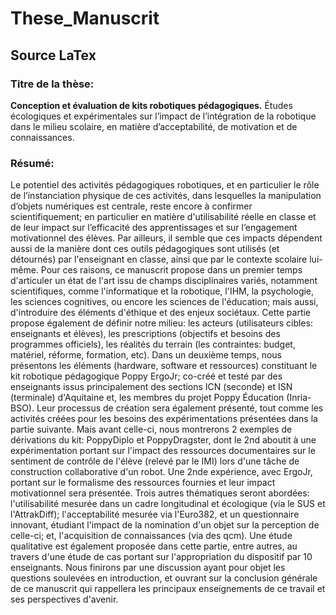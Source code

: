 # These_Manuscrit
## Source LaTex

### Titre de la thèse: 
**Conception et évaluation de kits robotiques pédagogiques.** 
Études écologiques et expérimentales sur l’impact de l’intégration de la robotique dans le milieu scolaire, en matière d’acceptabilité, de motivation et de connaissances.

### Résumé: 
Le potentiel des activités pédagogiques robotiques, et en particulier le rôle de l’instanciation physique de ces activités, dans lesquelles la manipulation d’objets numériques est centrale, reste encore à confirmer scientifiquement; en particulier en matière d'utilisabilité réelle en classe et de leur impact sur l’efficacité des apprentissages et sur l’engagement motivationnel des élèves. Par ailleurs, il semble que ces impacts dépendent aussi de la manière dont ces outils pédagogiques sont utilisés (et détournés) par l'enseignant en classe, ainsi que par le contexte scolaire lui-même. Pour ces raisons, ce manuscrit propose dans un premier temps d'articuler un état de l'art issu de champs disciplinaires variés, notamment scientifiques, comme l'informatique et la robotique, l'IHM, la psychologie, les sciences cognitives, ou encore les sciences de l'éducation; mais aussi, d'introduire des éléments d'éthique et des enjeux sociétaux. Cette partie propose également de définir notre milieu: les acteurs (utilisateurs cibles: enseignants et élèves), les prescriptions (objectifs et besoins des programmes officiels), les réalités du terrain (les contraintes: budget, matériel, réforme, formation, etc).  Dans un deuxième temps, nous présentons les éléments (hardware, software et ressources) constituant le kit robotique pédagogique Poppy ErgoJr; co-créé et testé par des enseignants issus principalement des sections ICN (seconde) et ISN (terminale) d'Aquitaine et, les membres du projet Poppy Éducation (Inria-BSO). Leur processus de création sera également présenté, tout comme les activités créées pour les besoins des expérimentations présentées dans la partie suivante. Mais avant celle-ci, nous montrerons 2 exemples de dérivations du kit: PoppyDiplo et PoppyDragster, dont le 2nd aboutit à une expérimentation portant sur l'impact des ressources documentaires sur le sentiment de contrôle de l'élève (relevé par le IMI) lors d'une tâche de construction collaborative d'un robot. Une 2nde expérience, avec ErgoJr, portant sur le formalisme des ressources fournies et leur impact motivationnel sera présentée. Trois autres thématiques seront abordées: l'utilisabilité mesurée dans un cadre longitudinal et écologique (via le SUS et l'AttrakDiff); l'acceptabilité mesurée via l'Euro382, et un questionnaire innovant, étudiant l'impact de la nomination d'un objet sur la perception de celle-ci; et, l'acquisition de connaissances (via des qcm). Une étude qualitative est également proposée dans cette partie, entre autres, au travers d'une étude de cas portant sur l'appropriation du dispositif par 10 enseignants. Nous finirons par une discussion ayant pour objet les questions soulevées en introduction, et ouvrant sur la conclusion générale de ce manuscrit qui rappellera les principaux  enseignements de ce travail et ses perspectives d'avenir.


